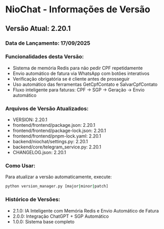 # NioChat - Informações de Versão

## Versão Atual: 2.20.1

### Data de Lançamento: 17/09/2025

### Funcionalidades desta Versão:
- Sistema de memória Redis para não pedir CPF repetidamente
- Envio automático de fatura via WhatsApp com botões interativos
- Verificação obrigatória se é cliente antes de prosseguir
- Uso automático das ferramentas GetCpfContato e SalvarCpfContato
- Fluxo inteligente para faturas: CPF → SGP → Geração → Envio automático

### Arquivos de Versão Atualizados:
- VERSION: 2.20.1
- frontend/frontend/package.json: 2.20.1
- frontend/frontend/package-lock.json: 2.20.1
- frontend/frontend/pnpm-lock.yaml: 2.20.1
- backend/niochat/settings.py: 2.20.1
- backend/core/telegram_service.py: 2.20.1
- CHANGELOG.json: 2.20.1

### Como Usar:
Para atualizar a versão automaticamente, execute:
```bash
python version_manager.py [major|minor|patch]
```

### Histórico de Versões:
- 2.1.0: IA Inteligente com Memória Redis e Envio Automático de Fatura
- 2.0.0: Integração ChatGPT + SGP Automático
- 1.0.0: Sistema base completo
